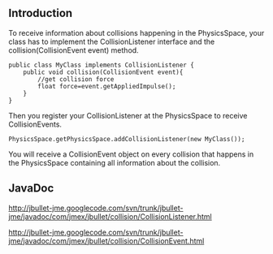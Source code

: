 ## Introduction ##
To receive information about collisions happening in the PhysicsSpace, your class has to implement the CollisionListener interface and the collision(CollisionEvent event) method.

```
public class MyClass implements CollisionListener {
    public void collision(CollisionEvent event){
        //get collision force
        float force=event.getAppliedImpulse();
    }
}
```

Then you register your CollisionListener at the PhysicsSpace to receive CollisionEvents.
```
PhysicsSpace.getPhysicsSpace.addCollisionListener(new MyClass());
```
You will receive a CollisionEvent object on every collision that happens in the PhysicsSpace containing all information about the collision.

## JavaDoc ##
http://jbullet-jme.googlecode.com/svn/trunk/jbullet-jme/javadoc/com/jmex/jbullet/collision/CollisionListener.html

http://jbullet-jme.googlecode.com/svn/trunk/jbullet-jme/javadoc/com/jmex/jbullet/collision/CollisionEvent.html